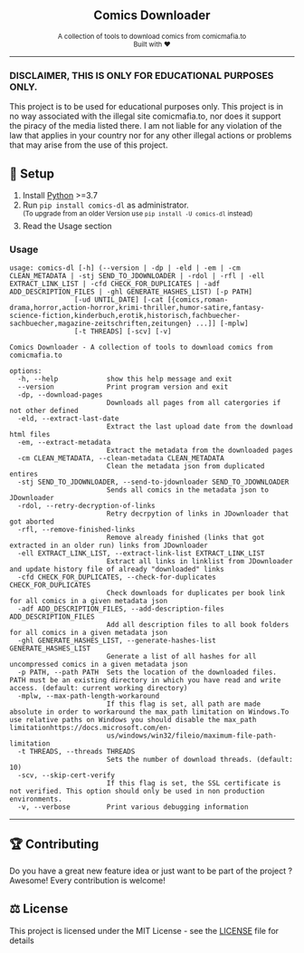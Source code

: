 <div align="center">
    <br>
    <h2>Comics Downloader</h2>
    <small>A collection of tools to download comics from comicmafia.to</small> 
    <br>
    <small>Built with ❤︎</small>
</div>

---

### DISCLAIMER, THIS IS ONLY FOR EDUCATIONAL PURPOSES ONLY. 
This project is to be used for educational purposes only. This project is in no way associated with the illegal site comicmafia.to, nor does it support the piracy of the media listed there. 
I am not liable for any violation of the law that applies in your country nor for any other illegal actions or problems that may arise from the use of this project.

## 🚀 Setup

1. Install [Python](https://www.python.org/) >=3.7
2. Run `pip install comics-dl` as administrator. </br>
    <sup>(To upgrade from an older Version use `pip install -U comics-dl` instead)</sup>
4. Read the Usage section



### Usage
```
usage: comics-dl [-h] (--version | -dp | -eld | -em | -cm CLEAN_METADATA | -stj SEND_TO_JDOWNLOADER | -rdol | -rfl | -ell EXTRACT_LINK_LIST | -cfd CHECK_FOR_DUPLICATES | -adf ADD_DESCRIPTION_FILES | -ghl GENERATE_HASHES_LIST) [-p PATH]
                [-ud UNTIL_DATE] [-cat [{comics,roman-drama,horror,action-horror,krimi-thriller,humor-satire,fantasy-science-fiction,kinderbuch,erotik,historisch,fachbuecher-sachbuecher,magazine-zeitschriften,zeitungen} ...]] [-mplw]
                [-t THREADS] [-scv] [-v]

Comics Downloader - A collection of tools to download comics from comicmafia.to

options:
  -h, --help            show this help message and exit
  --version             Print program version and exit
  -dp, --download-pages
                        Downloads all pages from all catergories if not other defined
  -eld, --extract-last-date
                        Extract the last upload date from the download html files
  -em, --extract-metadata
                        Extract the metadata from the downloaded pages
  -cm CLEAN_METADATA, --clean-metadata CLEAN_METADATA
                        Clean the metadata json from duplicated entires
  -stj SEND_TO_JDOWNLOADER, --send-to-jdownloader SEND_TO_JDOWNLOADER
                        Sends all comics in the metadata json to JDownloader
  -rdol, --retry-decryption-of-links
                        Retry decrpytion of links in JDownloader that got aborted
  -rfl, --remove-finished-links
                        Remove already finished (links that got extracted in an older run) links from JDownloader
  -ell EXTRACT_LINK_LIST, --extract-link-list EXTRACT_LINK_LIST
                        Extract all links in linklist from JDownloader and update history file of already "downloaded" links
  -cfd CHECK_FOR_DUPLICATES, --check-for-duplicates CHECK_FOR_DUPLICATES
                        Check downloads for duplicates per book link for all comics in a given metadata json
  -adf ADD_DESCRIPTION_FILES, --add-description-files ADD_DESCRIPTION_FILES
                        Add all description files to all book folders for all comics in a given metadata json
  -ghl GENERATE_HASHES_LIST, --generate-hashes-list GENERATE_HASHES_LIST
                        Generate a list of all hashes for all uncompressed comics in a given metadata json
  -p PATH, --path PATH  Sets the location of the downloaded files. PATH must be an existing directory in which you have read and write access. (default: current working directory)
  -mplw, --max-path-length-workaround
                        If this flag is set, all path are made absolute in order to workaround the max_path limitation on Windows.To use relative paths on Windows you should disable the max_path limitationhttps://docs.microsoft.com/en-
                        us/windows/win32/fileio/maximum-file-path-limitation
  -t THREADS, --threads THREADS
                        Sets the number of download threads. (default: 10)
  -scv, --skip-cert-verify
                        If this flag is set, the SSL certificate is not verified. This option should only be used in non production environments.
  -v, --verbose         Print various debugging information
```


---


## 🏆 Contributing

Do you have a great new feature idea or just want to be part of the project ? Awesome! Every contribution is welcome!


## ⚖️ License

This project is licensed under the MIT License - see the [LICENSE](LICENSE) file for details